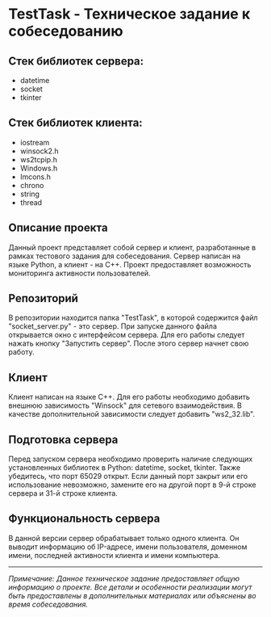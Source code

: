 # TestTask - Техническое задание к собеседованию

## Стек библиотек сервера:
- datetime
- socket
- tkinter

## Стек библиотек клиента:
- iostream
- winsock2.h
- ws2tcpip.h
- Windows.h
- lmcons.h
- chrono
- string
- thread

## Описание проекта

Данный проект представляет собой сервер и клиент, разработанные в рамках тестового задания для собеседования. Сервер написан на языке Python, а клиент - на C++. Проект предоставляет возможность мониторинга активности пользователей.

## Репозиторий

В репозитории находится папка "TestTask", в которой содержится файл "socket_server.py" - это сервер. При запуске данного файла открывается окно с интерфейсом сервера. Для его работы следует нажать кнопку "Запустить сервер". После этого сервер начнет свою работу.

## Клиент

Клиент написан на языке C++. Для его работы необходимо добавить внешнюю зависимость "Winsock" для сетевого взаимодействия. В качестве дополнительной зависимости следует добавить "ws2_32.lib".

## Подготовка сервера

Перед запуском сервера необходимо проверить наличие следующих установленных библиотек в Python: datetime, socket, tkinter. Также убедитесь, что порт 65029 открыт. Если данный порт закрыт или его использование невозможно, замените его на другой порт в 9-й строке сервера и 31-й строке клиента.

## Функциональность сервера

В данной версии сервер обрабатывает только одного клиента. Он выводит информацию об IP-адресе, имени пользователя, доменном имени, последней активности клиента и имени компьютера.

---

*Примечание: Данное техническое задание предоставляет общую информацию о проекте. Все детали и особенности реализации могут быть предоставлены в дополнительных материалах или объяснены во время собеседования.*
